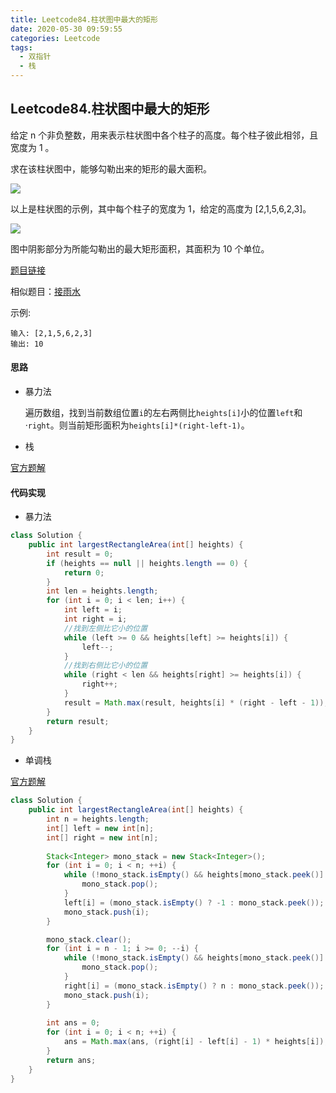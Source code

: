 ```yaml
---
title: Leetcode84.柱状图中最大的矩形
date: 2020-05-30 09:59:55
categories: Leetcode
tags:
  - 双指针
  - 栈
---
```


## Leetcode84.柱状图中最大的矩形

给定 n 个非负整数，用来表示柱状图中各个柱子的高度。每个柱子彼此相邻，且宽度为 1 。

求在该柱状图中，能够勾勒出来的矩形的最大面积。

 ![](https://f1bu920.github.io/images/Leetcode84.柱状图中的最大矩形1.png)

以上是柱状图的示例，其中每个柱子的宽度为 1，给定的高度为 [2,1,5,6,2,3]。

 

![](https://f1bu920.github.io/images/Leetcode84.柱状图中的最大矩形2.png)

图中阴影部分为所能勾勒出的最大矩形面积，其面积为 10 个单位。

 <!--more-->

[题目链接](https://leetcode-cn.com/problems/largest-rectangle-in-histogram)

相似题目：[接雨水]([https://f1bu920.github.io/2020/04/12/Leetcode42-%E6%8E%A5%E9%9B%A8%E6%B0%B4/](https://f1bu920.github.io/2020/04/12/Leetcode42-接雨水/))

示例:

```
输入: [2,1,5,6,2,3]
输出: 10
```



#### 思路

- 暴力法

  遍历数组，找到当前数组位置`i`的左右两侧比`heights[i]`小的位置`left`和·`right`。则当前矩形面积为`heights[i]*(right-left-1)`。

- 栈

[官方题解](https://leetcode-cn.com/problems/largest-rectangle-in-histogram/solution/zhu-zhuang-tu-zhong-zui-da-de-ju-xing-by-leetcode-/)

#### 代码实现

- 暴力法

```java
class Solution {
    public int largestRectangleArea(int[] heights) {
        int result = 0;
        if (heights == null || heights.length == 0) {
            return 0;
        }
        int len = heights.length;
        for (int i = 0; i < len; i++) {
            int left = i;
            int right = i;
            //找到左侧比它小的位置
            while (left >= 0 && heights[left] >= heights[i]) {
                left--;
            }
            //找到右侧比它小的位置
            while (right < len && heights[right] >= heights[i]) {
                right++;
            }
            result = Math.max(result, heights[i] * (right - left - 1));
        }
        return result;
    }
}
```

- 单调栈

[官方题解](https://leetcode-cn.com/problems/largest-rectangle-in-histogram/solution/zhu-zhuang-tu-zhong-zui-da-de-ju-xing-by-leetcode-/)

```java
class Solution {
    public int largestRectangleArea(int[] heights) {
        int n = heights.length;
        int[] left = new int[n];
        int[] right = new int[n];
        
        Stack<Integer> mono_stack = new Stack<Integer>();
        for (int i = 0; i < n; ++i) {
            while (!mono_stack.isEmpty() && heights[mono_stack.peek()] >= heights[i]) {
                mono_stack.pop();
            }
            left[i] = (mono_stack.isEmpty() ? -1 : mono_stack.peek());
            mono_stack.push(i);
        }

        mono_stack.clear();
        for (int i = n - 1; i >= 0; --i) {
            while (!mono_stack.isEmpty() && heights[mono_stack.peek()] >= heights[i]) {
                mono_stack.pop();
            }
            right[i] = (mono_stack.isEmpty() ? n : mono_stack.peek());
            mono_stack.push(i);
        }
        
        int ans = 0;
        for (int i = 0; i < n; ++i) {
            ans = Math.max(ans, (right[i] - left[i] - 1) * heights[i]);
        }
        return ans;
    }
}
```

